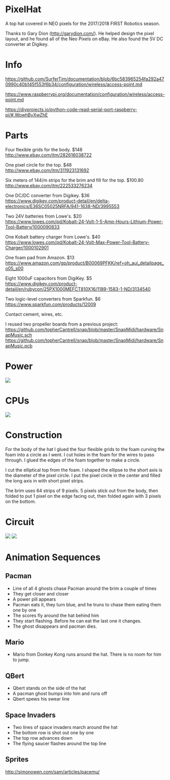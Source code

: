 # PixelHat

A top hat covered in NEO pixels for the 2017/2018 FIRST Robotics season.

Thanks to Gary Dion (http://garydion.com/). He helped  design the pixel layout,
and he found all of the Neo Pixels on eBay. He also found the 5V DC converter 
at Digikey.

# Info

https://github.com/SurferTim/documentation/blob/6bc583965254fa292a470990c40b145f553f6b34/configuration/wireless/access-point.md

https://www.raspberrypi.org/documentation/configuration/wireless/access-point.md

https://diyprojects.io/python-code-read-serial-port-raspberry-pi/#.WowhByXwZhE


# Parts

Four flexible grids for the body. $148<br>
http://www.ebay.com/itm/282616038722

One pixel circle for the top. $48<br>
http://www.ebay.com/itm/311923131692

Six meters of 144/m strips for the brim and fill for the top. $100.80<br>
http://www.ebay.com/itm/222533276234

One DC/DC converter from Digikey. $36<br>
https://www.digikey.com/product-detail/en/delta-electronics/E36SC05025NRFA/941-1638-ND/3995553

Two 24V batteries from Lowe's. $20<br>
https://www.lowes.com/pd/Kobalt-24-Volt-1-5-Amp-Hours-Lithium-Power-Tool-Battery/1000090833

One Kobalt battery charger from Lowe's. $40<br>
https://www.lowes.com/pd/Kobalt-24-Volt-Max-Power-Tool-Battery-Charger/1000102901

One foam pad from Amazon. $13<br>
https://www.amazon.com/gp/product/B00069PFKK/ref=oh_aui_detailpage_o05_s00

Eight 1000uF capacitors from DigiKey. $5<br>
https://www.digikey.com/product-detail/en/rubycon/25PX1000MEFCT810X16/1189-1583-1-ND/3134540

Two logic-level converters from Sparkfun. $6<br>
https://www.sparkfun.com/products/12009

Contact cement, wires, etc.

I reused two propeller boards from a previous project:<br>
https://github.com/topherCantrell/snap/blob/master/SnapMidi/hardware/SnapMusic.sch<br>
https://github.com/topherCantrell/snap/blob/master/SnapMidi/hardware/SnapMusic.pcb<br>

# Power

<img src="https://github.com/topherCantrell/pixelHat/blob/master/art/power.jpg">

# CPUs

<img src="https://github.com/topherCantrell/pixelHat/blob/master/art/cpus.jpg">

# Construction

For the body of the hat I glued the four flexible grids to the foam curving the foam into a 
circle as I went. I cut holes in the foam for the wires to pass through. I glued the edges of 
the foam together to make a circle.

I cut the elliptical top from the foam. I shaped the ellipse to the short axis is the diameter
of the pixel circle. I put the pixel circle in the center and filled the long axis in with
short pixel strips.

The brim uses 64 strips of 9 pixels. 5 pixels stick out from the body, then folded to put 1
pixel on the edge facing out, then folded again with 3 pixels on the bottom. 

# Circuit

<img src="https://github.com/topherCantrell/pixelHat/blob/master/art/schematic1.jpg">

<img src="https://github.com/topherCantrell/pixelHat/blob/master/art/schematic2.jpg">

# Animation Sequences

## Pacman
  - Line of all 4 ghosts chase Pacman around the brim a couple of times
  - They get closer and closer
  - A power pill appears
  - Pacman eats it, they turn blue, and he truns to chase them eating them one by one
  - The scores fly around the hat behind him
  - They start flashing. Before he can eat the last one it changes.
  - The ghost disappears and pacman dies.
  
## Mario
  - Mario from Donkey Kong runs around the hat. There is no room for him to jump.
  
## QBert
  - Qbert stands on the side of the hat
  - A pacman ghost bumps into him and runs off
  - Qbert spews his swear line
  
## Space Invaders
  - Two lines of space invaders march around the hat
  - The bottom row is shot out one by one
  - The top row advances down
  - The flying saucer flashes around the top line

## Sprites

http://simonowen.com/sam/articles/pacemu/

